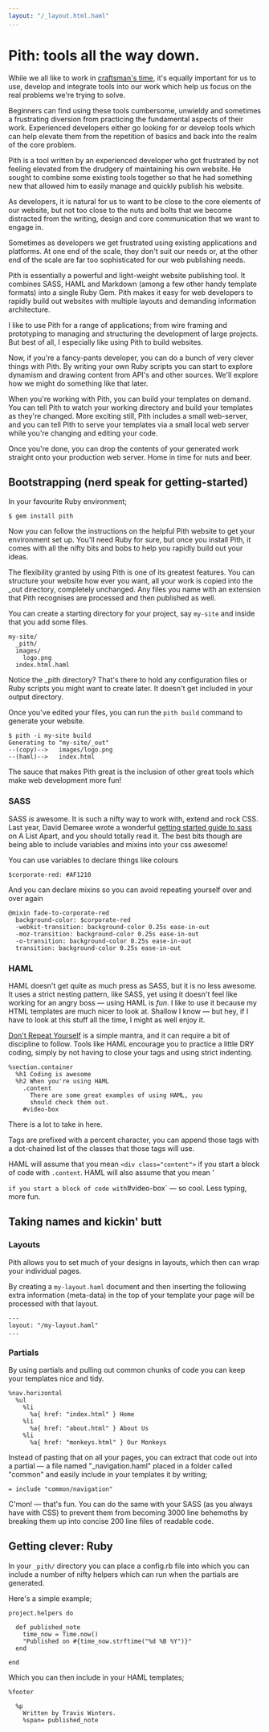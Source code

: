 ```yaml
---
layout: "/_layout.html.haml"
...
```


# Pith: tools all the way down.

While we all like to work in [craftsman's time](http://www.lukew.com/ff/entry.asp?1603), it's equally important for us to use, develop and integrate tools into our work which help us focus on the real problems we're trying to solve.

Beginners can find using these tools cumbersome, unwieldy and sometimes a frustrating diversion from practicing the fundamental aspects of their work. Experienced developers either go looking for or develop tools which can help elevate them from the repetition of basics and back into the realm of the core problem.

Pith is a tool written by an experienced developer who got frustrated by not feeling elevated from the drudgery of maintaining his own website. He sought to combine some existing tools together so that he had something new that allowed him to easily manage and quickly publish his website.

As developers, it is natural for us to want to be close to the core elements of our website, but not too close to the nuts and bolts that we become distracted from the writing, design and core communication that we want to engage in.

Sometimes as developers we get frustrated using existing applications and platforms. At one end of the scale, they don't suit our needs or, at the other end of the scale are far too sophisticated for our web publishing needs.

Pith is essentially a powerful and light-weight website publishing tool. It combines SASS, HAML and Markdown (among a few other handy template formats) into a single Ruby Gem. Pith makes it easy for web developers to rapidly build out websites with multiple layouts and demanding information architecture.

I like to use Pith for a range of applications; from wire framing and prototyping to managing and structuring the development of large projects. But best of all, I especially like using Pith to build websites.

Now, if you're a fancy-pants developer, you can do a bunch of very clever things with Pith. By writing your own Ruby scripts you can start to explore dynamism and drawing content from API's and other sources. We'll explore how we might do something like that later.

When you're working with Pith, you can build your templates on demand. You can tell Pith to watch your working directory and build your templates as they're changed. More exciting still, Pith includes a small web-server, and you can tell Pith to serve your templates via a small local web server while you're changing and editing your code.

Once you're done, you can drop the contents of your generated work straight onto your production web server. Home in time for nuts and beer.

## Bootstrapping (nerd speak for getting-started)

In your favourite Ruby environment;

    $ gem install pith

Now you can follow the instructions on the helpful Pith website to get your environment set up. You'll need Ruby for sure, but once you install Pith, it comes with all the nifty bits and bobs to help you rapidly build out your ideas.

The flexibility granted by using Pith is one of its greatest features. You can structure your website how ever you want, all your work is copied into the _out directory, completely unchanged. Any files you name with an extension that Pith recognises are processed and then published as well.

You can create a starting directory for your project, say `my-site` and inside that you add some files.

    my-site/
      _pith/
      images/
        logo.png
      index.html.haml

Notice the _pith directory? That's there to hold any configuration files or Ruby scripts you might want to create later. It doesn't get included in your output directory.

Once you've edited your files, you can run the `pith build` command to generate your website.

    $ pith -i my-site build
    Generating to "my-site/_out"
    --(copy)-->   images/logo.png
    --(haml)-->   index.html

The sauce that makes Pith great is the inclusion of other great tools which make web development more fun!

### SASS

SASS *is* awesome. It is such a nifty way to work with, extend and rock CSS. Last year, David Demaree wrote a wonderful [getting started guide to sass](http://www.alistapart.com/articles/getting-started-with-sass/) on A List Apart, and you should totally read it. The best bits though are being able to  include variables and mixins into your css awesome!

You can use variables to declare things like colours

    $corporate-red: #AF1210

And you can declare mixins so you can avoid repeating yourself over and over again

    @mixin fade-to-corporate-red
      background-color: $corporate-red
      -webkit-transition: background-color 0.25s ease-in-out
      -moz-transition: background-color 0.25s ease-in-out
      -o-transition: background-color 0.25s ease-in-out
      transition: background-color 0.25s ease-in-out

### HAML

HAML doesn't get quite as much press as SASS, but it is no less awesome. It uses a strict nesting pattern, like SASS, yet using it doesn't feel like working for an angry boss — using HAML is *fun*. I like to use it because my HTML templates are much nicer to look at. Shallow I know — but hey, if I have to look at this stuff all the time, I might as well enjoy it.

[Don't Repeat Yourself](http://en.wikipedia.org/wiki/Don't_repeat_yourself) is a simple mantra, and it can require a bit of discipline to follow. Tools like HAML encourage you to practice a little DRY coding, simply by not having to close your tags and using strict indenting.

    %section.container
      %h1 Coding is awesome
      %h2 When you're using HAML
        .content
          There are some great examples of using HAML, you
          should check them out.
        #video-box

There is a lot to take in here.

Tags are prefixed with a percent character, you can append those tags with a dot-chained list of the classes that those tags will use.

HAML will assume that you mean `<div class="content">` if you start a block of code with `.content`. HAML will also assume that you mean '<div id="video-box">` if you start a block of code with `#video-box` — so cool. Less typing, more fun.


## Taking names and kickin' butt

### Layouts

Pith allows you to set much of your designs in layouts, which then can wrap your individual pages.

By creating a `my-layout.haml` document and then inserting the following extra information (meta-data) in the top of your template your page will be processed with that layout.

    ---
    layout: "/my-layout.haml"
    ...

### Partials

By using partials and pulling out common chunks of code you can keep your templates nice and tidy.

    %nav.horizontal
      %ul
        %li
          %a{ href: "index.html" } Home
        %li
          %a{ href: "about.html" } About Us
        %li
          %a{ href: "monkeys.html" } Our Monkeys

Instead of pasting that on all your pages, you can extract that code out into a partial — a file named "_navigation.haml" placed in a folder called "common" and easily include in your templates it by writing;

    = include "common/navigation"

C'mon! — that's fun. You can do the same with your SASS (as you always have with CSS) to prevent them from becoming 3000 line behemoths by breaking them up into concise 200 line files of readable code.


## Getting clever: Ruby

In your `_pith/` directory you can place a config.rb file into which you can include a number of nifty helpers which can run when the partials are generated.

Here's a simple example;

    project.helpers do

      def published_note
        time_now = Time.now()
        "Published on #{time_now.strftime("%d %B %Y")}"
      end

    end

Which you can then include in your HAML templates;


    %footer

      %p
        Written by Travis Winters.
        %span= published_note
